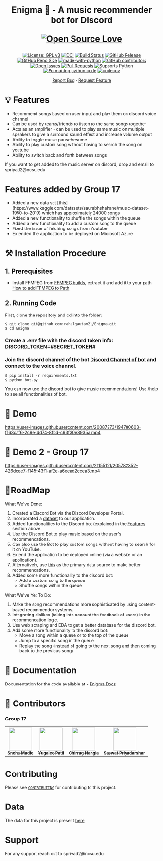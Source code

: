 <h1 align="center">
  Enigma 🤖 - A music recommender bot for Discord
  
 [![Open Source Love](https://badges.frapsoft.com/os/v3/open-source.png?v=103)](https://github.com/ellerbrock/open-source-badges/)
</h1>

<div align="center">

[![License: GPL v3](https://img.shields.io/badge/License-GPLv3-blue.svg)](https://www.gnu.org/licenses/gpl-3.0)
[![DOI](https://zenodo.org/badge/533639670.svg)](https://zenodo.org/badge/latestdoi/533639670)
[![Build Status](https://github.com/rahulgautam21/Enigma/actions/workflows/github-actions-build.yml/badge.svg)](https://github.com/rahulgautam21/Enigma/actions)
[![GitHub Release](https://img.shields.io/github/release/rahulgautam21/Enigma.svg)](https://github.com/rahulgautam21/Enigma/releases)
[![GitHub Repo Size](https://img.shields.io/github/repo-size/rahulgautam21/Enigma.svg)](https://img.shields.io/github/repo-size/rahulgautam21/Enigma.svg)
[![made-with-python](https://img.shields.io/badge/Made%20with-Python-1f425f.svg)](https://www.python.org/)
[![GitHub contributors](https://img.shields.io/badge/contributors-4-green)](https://github.com/SASWAT123/Enigma/graphs/contributors)
[![Open Issues](https://img.shields.io/badge/issues-0-yellow)](https://github.com/SASWAT123/Enigma/issues)
[![Pull Requests](https://img.shields.io/badge/pull%20requests-0-yellow)](https://github.com/SASWAT123/Enigma/pulls)
![Supports Python](https://img.shields.io/pypi/pyversions/pytest)
[![Formatting python code](https://github.com/rahulgautam21/Enigma/actions/workflows/code-formatter.yml/badge.svg)](https://github.com/rahulgautam21/Enigma/actions/workflows/code-formatter.yml)
[![codecov](https://codecov.io/gh/rahulgautam21/Enigma/branch/main/graph/badge.svg?token=OEPEJ0W8CR)](https://codecov.io/gh/rahulgautam21/Enigma)

</div>

<p align="center">
    <a href="https://github.com/rahulgautam21/Enigma/issues/new/choose">Report Bug</a>
    ·
    <a href="https://github.com/rahulgautam21/Enigma/issues/new/choose">Request Feature</a>
</p>

<h1> 💡 Features </h1>

<div>
<ul>
  <li>Recommend songs based on user input and play them on discord voice channel</li>
  <li>Can be used by teams/friends to listen to the same songs together</li>
  <li>Acts as an amplifier - can be used to play same music on multiple speakers to give a surround sound effect and increase volume output</li>
  <li>Ability to toggle music pause/resume</li>
  <li>Ability to play custom song without having to search the song on youtube</li>
  <li>Ability to switch back and forth between songs</li>
</ul>
If you want to get added to the music server on discord, drop and email to spriyad2@ncsu.edu
</div>
  
<h1> Features added by Group 17</h1>

<div>
<ul>
  <li>Added a new data set [this](https://www.kaggle.com/datasets/saurabhshahane/music-dataset-1950-to-2019) which has approximately 24000 songs</li>
  <li>Added a new functionality to shuffle the songs within the queue</li>
  <li>Added a new functionality to add a custom song to the queue</li>
  <li>Fixed the issue of fetching songs from Youtube</li>
  <li>Extended the application to be deployed on Microsoft Azure</li>
</ul>
</div>

<h1> ⚒️ Installation Procedure </h1>


## 1. Prerequisites 

  * Install FFMPEG from [FFMPEG builds](https://www.gyan.dev/ffmpeg/builds), extract it and add it to your path [How to add FFMPEG to Path](https://www.thewindowsclub.com/how-to-install-ffmpeg-on-windows-10#:~:text=Add%20FFmpeg%20to%20Windows%20path%20using%20Environment%20variables&text=In%20the%20Environment%20Variables%20window,bin%5C%E2%80%9D%20and%20click%20OK.)

## 2. Running Code

First, clone the repository and cd into the folder:

```
$ git clone git@github.com:rahulgautam21/Enigma.git
$ cd Enigma
```

### Create a .env file with the discord token info: DISCORD_TOKEN=#SECRET_TOKEN#
### Join the discord channel of the bot [Discord Channel of bot](https://discord.com/channels/1017135653315686490/1017135653789646850) and connect to the voice channel.

```
$ pip install -r requirements.txt
$ python bot.py 
```

You can now use the discord bot to give music recommendations! Use /help to see all functionalities of bot.

<h1> 🚀 Demo </h1>


https://user-images.githubusercontent.com/20087273/194780603-f163caf6-2c9e-4d74-8fbd-c93f30e8935a.mp4

<h1> 🚀 Demo 2 - Group 17 </h1>


https://user-images.githubusercontent.com/21155121/205782352-426dcee7-f145-43f1-af2e-a6eead2ccea3.mp4


<h1>📍RoadMap </h1>

What We've Done:
1. Created a Discord Bot via the Discord Developer Portal.
2. Incorporated a [dataset](https://www.kaggle.com/datasets/leonardopena/top-spotify-songs-from-20102019-by-year) to our application.
3. Added functionalities to the Discord bot (explained in the [Features](https://github.com/rahulgautam21/Enigma/blob/main/README.md) section above.
4. Use the Discord Bot to play music based on the user's recommendations.
5. Can also use the Bot to play custom songs without having to search for it on YouTube.
6. Extend the application to be deployed online (via a website or an application).
7. Alternatively, use [this](https://www.kaggle.com/datasets/saurabhshahane/music-dataset-1950-to-2019) as the primary data source to make better recommendations.
8. Added some more functionality to the discord bot:
    * Add a custom song to the queue
    * Shuffle songs within the queue

What We've Yet To Do:
1. Make the song recommendations more sophisticated by using content-based recommendor systems.
2. Integrating dislikes (taking into account the feedback of users) in the recommendation logic.
3. Use web scraping and EDA to get a better database for the discord bot.
4. Add some more functionality to the discord bot:
    * Move a song within a queue or to the top of the queue
    * Jump to a specific song in the queue
    * Replay the song (instead of going to the next song and then coming back to the previous song)



<h1>📖 Documentation</h1>

Documentation for the code available at - <a href="https://saswat123.github.io/Enigma/">Enigma Docs</a>  


<h1> 👥 Contributors <a name="Contributors"></a> </h1>

### Group 17

<table>
  <tr>
    <td align="center"><a href="https://github.com/Sneha1b"><img src="https://avatars.githubusercontent.com/u/29037428?v=4" width="75px;" alt=""/><br /><sub><b>Sneha Madle</b></sub></a></td>
    <td align="center"><a href="https://github.com/yugaleepatil"><img src="https://avatars.githubusercontent.com/u/91028926?v=4" width="75px;" alt=""/><br /><sub><b>Yugalee Patil</b></sub></a><br /></td>
    <td align="center"><a href="https://github.com/cnangia-ncsu"><img src="https://avatars.githubusercontent.com/u/89174495?v=4" width="75px;" alt=""/><br /><sub><b>Chirrag Nangia</b></sub></a><br /></td>
    <td align="center"><a href="https://github.com/SASWAT123"><img src="https://avatars.githubusercontent.com/u/21155121?v=4" width="75px;" alt=""/><br /><sub><b>Saswat Priyadarshan</b></sub></a><br /></td>
  </tr>

</table>

<h1> Contributing </h1>

Please see [`CONTRIBUTING`](CONTRIBUTING.md) for contributing to this project.

<h1> Data </h1>

The data for this project is present [here](https://www.kaggle.com/datasets/saurabhshahane/music-dataset-1950-to-2019)

<h1> Support </h1>
For any support reach out to spriyad2@ncsu.edu
